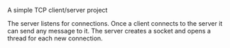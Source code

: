 A simple TCP client/server project

The server listens for connections.
Once a client connects to the server it can send any message to it.
The server creates a socket and opens a thread for each new connection.